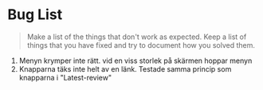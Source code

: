 # Bug List

> Make a list of the things that don't work as expected. Keep a list of things that you have fixed and try to document how you solved them.

1. Menyn krymper inte rätt. vid en viss storlek på skärmen hoppar menyn 
2. Knapparna täks inte helt av en länk. Testade samma princip som knapparna i "Latest-review"
